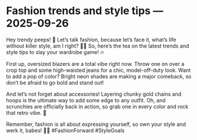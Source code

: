 # Fashion trends and style tips — 2025-09-26

Hey trendy peeps! 🌟 Let’s talk fashion, because let’s face it, what’s life without killer style, am I right? 💁‍♀️ So, here’s the tea on the latest trends and style tips to slay your wardrobe game! 🔥

First up, oversized blazers are a total vibe right now. Throw one on over a crop top and some high-waisted jeans for a chic, model-off-duty look. Want to add a pop of color? Bright neon shades are making a major comeback, so don’t be afraid to go bold and stand out!

And let’s not forget about accessories! Layering chunky gold chains and hoops is the ultimate way to add some edge to any outfit. Oh, and scrunchies are officially back in action, so grab one in every color and rock that retro vibe. 🌈

Remember, fashion is all about expressing yourself, so own your style and werk it, babes! 💋✨ #FashionForward #StyleGoals